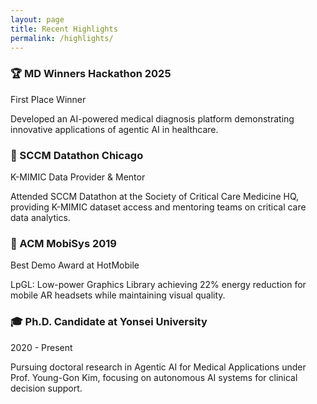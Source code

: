 ```yaml
---
layout: page
title: Recent Highlights
permalink: /highlights/
---
```


<div class="highlights-list">
  <div class="grid grid-2">
    <div class="card">
      <h3>🏆 MD Winners Hackathon 2025</h3>
      <p class="card-meta">First Place Winner</p>
      <p>Developed an AI-powered medical diagnosis platform demonstrating innovative applications of agentic AI in healthcare.</p>
    </div>
    <div class="card">
      <h3>🏥 SCCM Datathon Chicago</h3>
      <p class="card-meta">K-MIMIC Data Provider & Mentor</p>
      <p>Attended SCCM Datathon at the Society of Critical Care Medicine HQ, providing K-MIMIC dataset access and mentoring teams on critical care data analytics.</p>
    </div>
    <div class="card">
      <h3>📄 ACM MobiSys 2019</h3>
      <p class="card-meta">Best Demo Award at HotMobile</p>
      <p>LpGL: Low-power Graphics Library achieving 22% energy reduction for mobile AR headsets while maintaining visual quality.</p>
    </div>
    <div class="card">
      <h3>🎓 Ph.D. Candidate at Yonsei University</h3>
      <p class="card-meta">2020 - Present</p>
      <p>Pursuing doctoral research in Agentic AI for Medical Applications under Prof. Young-Gon Kim, focusing on autonomous AI systems for clinical decision support.</p>
    </div>
  </div>
</div>